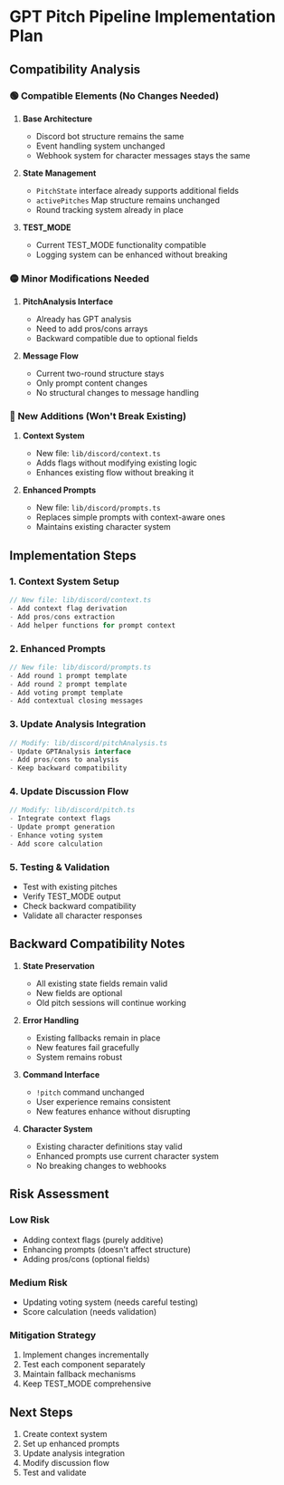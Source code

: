 # GPT Pitch Pipeline Implementation Plan

## Compatibility Analysis

### 🟢 Compatible Elements (No Changes Needed)
1. **Base Architecture**
   - Discord bot structure remains the same
   - Event handling system unchanged
   - Webhook system for character messages stays the same

2. **State Management**
   - `PitchState` interface already supports additional fields
   - `activePitches` Map structure remains unchanged
   - Round tracking system already in place

3. **TEST_MODE**
   - Current TEST_MODE functionality compatible
   - Logging system can be enhanced without breaking

### 🟡 Minor Modifications Needed
1. **PitchAnalysis Interface**
   - Already has GPT analysis
   - Need to add pros/cons arrays
   - Backward compatible due to optional fields

2. **Message Flow**
   - Current two-round structure stays
   - Only prompt content changes
   - No structural changes to message handling

### 🔴 New Additions (Won't Break Existing)
1. **Context System**
   - New file: `lib/discord/context.ts`
   - Adds flags without modifying existing logic
   - Enhances existing flow without breaking it

2. **Enhanced Prompts**
   - New file: `lib/discord/prompts.ts`
   - Replaces simple prompts with context-aware ones
   - Maintains existing character system

## Implementation Steps

### 1. Context System Setup
```typescript
// New file: lib/discord/context.ts
- Add context flag derivation
- Add pros/cons extraction
- Add helper functions for prompt context
```

### 2. Enhanced Prompts
```typescript
// New file: lib/discord/prompts.ts
- Add round 1 prompt template
- Add round 2 prompt template
- Add voting prompt template
- Add contextual closing messages
```

### 3. Update Analysis Integration
```typescript
// Modify: lib/discord/pitchAnalysis.ts
- Update GPTAnalysis interface
- Add pros/cons to analysis
- Keep backward compatibility
```

### 4. Update Discussion Flow
```typescript
// Modify: lib/discord/pitch.ts
- Integrate context flags
- Update prompt generation
- Enhance voting system
- Add score calculation
```

### 5. Testing & Validation
- Test with existing pitches
- Verify TEST_MODE output
- Check backward compatibility
- Validate all character responses

## Backward Compatibility Notes

1. **State Preservation**
   - All existing state fields remain valid
   - New fields are optional
   - Old pitch sessions will continue working

2. **Error Handling**
   - Existing fallbacks remain in place
   - New features fail gracefully
   - System remains robust

3. **Command Interface**
   - `!pitch` command unchanged
   - User experience remains consistent
   - New features enhance without disrupting

4. **Character System**
   - Existing character definitions stay valid
   - Enhanced prompts use current character system
   - No breaking changes to webhooks

## Risk Assessment

### Low Risk
- Adding context flags (purely additive)
- Enhancing prompts (doesn't affect structure)
- Adding pros/cons (optional fields)

### Medium Risk
- Updating voting system (needs careful testing)
- Score calculation (needs validation)

### Mitigation Strategy
1. Implement changes incrementally
2. Test each component separately
3. Maintain fallback mechanisms
4. Keep TEST_MODE comprehensive

## Next Steps
1. Create context system
2. Set up enhanced prompts
3. Update analysis integration
4. Modify discussion flow
5. Test and validate 